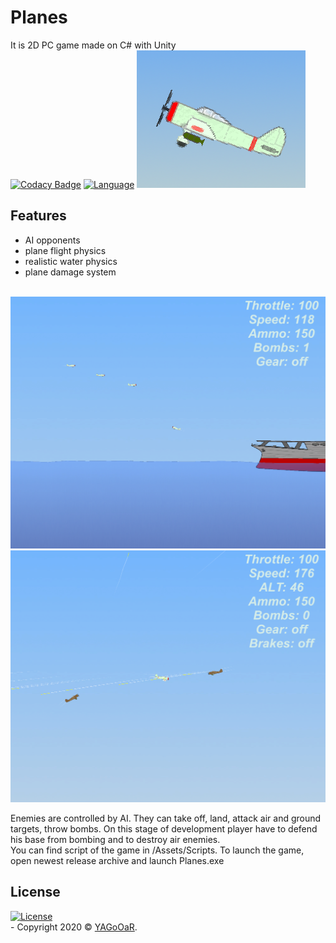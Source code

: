 # Planes
It is 2D PC game made on C# with Unity
</br>
[![Codacy Badge](https://app.codacy.com/project/badge/Grade/82dbf3fe2c584cb096a3f2e6420fc315)](https://www.codacy.com/manual/YAGoOaR/Planes?utm_source=github.com&amp;utm_medium=referral&amp;utm_content=YAGoOaR/Planes&amp;utm_campaign=Badge_Grade)
 [![Language](https://img.shields.io/badge/Language-C%23-blueviolet)](https://en.wikipedia.org/wiki/C_Sharp_(programming_language))
![icon](/Pictures/icon.png)
## Features
- AI opponents
- plane flight physics
- realistic water physics
- plane damage system

</br>![Picture](/Pictures/GameplayScreenshots/9.png)
</br>![Picture](/Pictures/GameplayScreenshots/10.png)

Enemies are controlled by AI. They can take off, land, attack air and ground targets, throw bombs.
On this stage of development player have to defend his base from bombing and to destroy air enemies.
</br>
You can find script of the game in /Assets/Scripts.
To launch the game, open newest release archive and launch Planes.exe
</br>
## License 
[![License](http://img.shields.io/:license-mit-blue.svg?style=flat-square)](http://badges.mit-license.org)
</br>- Copyright 2020 © <a href="https://github.com/YAGoOaR" target="_blank">YAGoOaR</a>.


